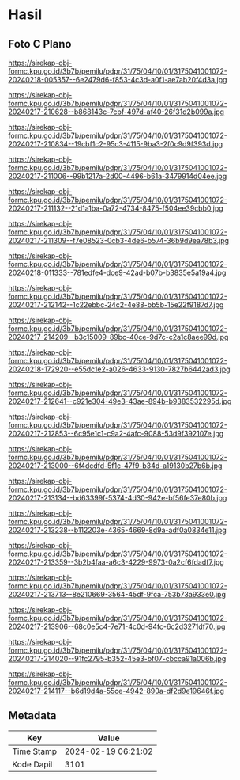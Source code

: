 # Hasil

## Foto C Plano

https://sirekap-obj-formc.kpu.go.id/3b7b/pemilu/pdpr/31/75/04/10/01/3175041001072-20240218-005357--6e2479d6-f853-4c3d-a0f1-ae7ab20f4d3a.jpg

https://sirekap-obj-formc.kpu.go.id/3b7b/pemilu/pdpr/31/75/04/10/01/3175041001072-20240217-210628--b868143c-7cbf-497d-af40-26f31d2b099a.jpg

https://sirekap-obj-formc.kpu.go.id/3b7b/pemilu/pdpr/31/75/04/10/01/3175041001072-20240217-210834--19cbf1c2-95c3-4115-9ba3-2f0c9d9f393d.jpg

https://sirekap-obj-formc.kpu.go.id/3b7b/pemilu/pdpr/31/75/04/10/01/3175041001072-20240217-211006--99b1217a-2d00-4496-b61a-3479914d04ee.jpg

https://sirekap-obj-formc.kpu.go.id/3b7b/pemilu/pdpr/31/75/04/10/01/3175041001072-20240217-211132--21d1a1ba-0a72-4734-8475-f504ee39cbb0.jpg

https://sirekap-obj-formc.kpu.go.id/3b7b/pemilu/pdpr/31/75/04/10/01/3175041001072-20240217-211309--f7e08523-0cb3-4de6-b574-36b9d9ea78b3.jpg

https://sirekap-obj-formc.kpu.go.id/3b7b/pemilu/pdpr/31/75/04/10/01/3175041001072-20240218-011333--781edfe4-dce9-42ad-b07b-b3835e5a19a4.jpg

https://sirekap-obj-formc.kpu.go.id/3b7b/pemilu/pdpr/31/75/04/10/01/3175041001072-20240217-212142--1c22ebbc-24c2-4e88-bb5b-15e22f9187d7.jpg

https://sirekap-obj-formc.kpu.go.id/3b7b/pemilu/pdpr/31/75/04/10/01/3175041001072-20240217-214209--b3c15009-89bc-40ce-9d7c-c2a1c8aee99d.jpg

https://sirekap-obj-formc.kpu.go.id/3b7b/pemilu/pdpr/31/75/04/10/01/3175041001072-20240218-172920--e55dc1e2-a026-4633-9130-7827b6442ad3.jpg

https://sirekap-obj-formc.kpu.go.id/3b7b/pemilu/pdpr/31/75/04/10/01/3175041001072-20240217-212641--c921e304-49e3-43ae-894b-b9383532295d.jpg

https://sirekap-obj-formc.kpu.go.id/3b7b/pemilu/pdpr/31/75/04/10/01/3175041001072-20240217-212853--6c95e1c1-c9a2-4afc-9088-53d9f392107e.jpg

https://sirekap-obj-formc.kpu.go.id/3b7b/pemilu/pdpr/31/75/04/10/01/3175041001072-20240217-213000--6f4dcdfd-5f1c-47f9-b34d-a19130b27b6b.jpg

https://sirekap-obj-formc.kpu.go.id/3b7b/pemilu/pdpr/31/75/04/10/01/3175041001072-20240217-213134--bd63399f-5374-4d30-942e-bf56fe37e80b.jpg

https://sirekap-obj-formc.kpu.go.id/3b7b/pemilu/pdpr/31/75/04/10/01/3175041001072-20240217-213238--b112203e-4365-4669-8d9a-adf0a0834e11.jpg

https://sirekap-obj-formc.kpu.go.id/3b7b/pemilu/pdpr/31/75/04/10/01/3175041001072-20240217-213359--3b2b4faa-a6c3-4229-9973-0a2cf6fdadf7.jpg

https://sirekap-obj-formc.kpu.go.id/3b7b/pemilu/pdpr/31/75/04/10/01/3175041001072-20240217-213713--8e210669-3564-45df-9fca-753b73a933e0.jpg

https://sirekap-obj-formc.kpu.go.id/3b7b/pemilu/pdpr/31/75/04/10/01/3175041001072-20240217-213906--68c0e5c4-7e71-4c0d-94fc-6c2d3271df70.jpg

https://sirekap-obj-formc.kpu.go.id/3b7b/pemilu/pdpr/31/75/04/10/01/3175041001072-20240217-214020--91fc2795-b352-45e3-bf07-cbcca91a006b.jpg

https://sirekap-obj-formc.kpu.go.id/3b7b/pemilu/pdpr/31/75/04/10/01/3175041001072-20240217-214117--b6d19d4a-55ce-4942-890a-df2d9e19646f.jpg


## Metadata

| Key        | Value               |
| ---------- | ------------------- |
| Time Stamp | 2024-02-19 06:21:02 |
| Kode Dapil | 3101                |



